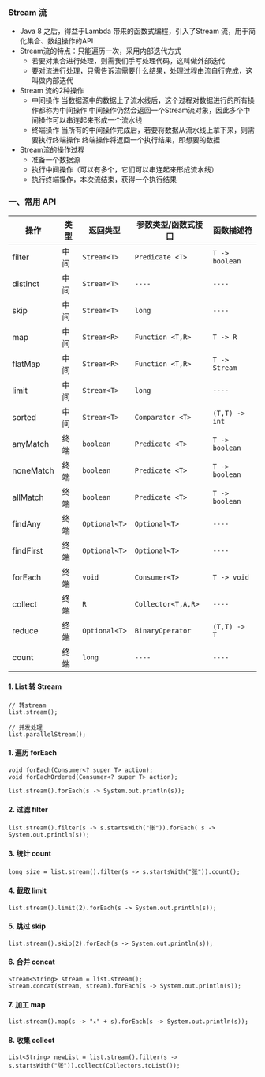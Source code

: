 ### Stream 流
* Java 8 之后，得益于Lambda 带来的函数式编程，引入了Stream 流，用于简化集合、数组操作的API
* Stream流的特点：只能遍历一次，采用内部迭代方式
  * 若要对集合进行处理，则需我们手写处理代码，这叫做外部迭代
  * 要对流进行处理，只需告诉流需要什么结果，处理过程由流自行完成，这叫做内部迭代
* Stream 流的2种操作
  * 中间操作
     当数据源中的数据上了流水线后，这个过程对数据进行的所有操作都称为中间操作
     中间操作仍然会返回一个Stream流对象，因此多个中间操作可以串连起来形成一个流水线
  * 终端操作
     当所有的中间操作完成后，若要将数据从流水线上拿下来，则需要执行终端操作
     终端操作将返回一个执行结果，即想要的数据
* Stream流的操作过程
  * 准备一个数据源
  * 执行中间操作（可以有多个，它们可以串连起来形成流水线）
  * 执行终端操作，本次流结束，获得一个执行结果

### 一、常用 API

| 操作        | 类型   | 返回类型        | 参数类型/函数式接口       | 函数描述符        |
|-----------|-------|-------------|------------------|--------------|
| filter    | 中间   | `Stream<T>  ` | `Predicate <T>   ` | `T -> boolean` |
| distinct  | 中间   | `Stream<T>  ` | `----            ` | `----        ` |
| skip      | 中间   | `Stream<T>  ` | `long            ` | `----        ` |
| map       | 中间   | `Stream<R>  ` | `Function <T,R>  ` | `T -> R      ` |
| flatMap   | 中间   | `Stream<R>  ` | `Function <T,R>  ` | `T -> Stream ` |
| limit     | 中间   | `Stream<T>  ` | `long            ` | `----        ` |
| sorted    | 中间   | `Stream<T>  ` | `Comparator <T>  ` | `(T,T) -> int` |
| anyMatch  | 终端   | `boolean    ` | `Predicate <T>   ` | `T -> boolean` |
| noneMatch | 终端   | `boolean    ` | `Predicate <T>   ` | `T -> boolean` |
| allMatch  | 终端   | `boolean    ` | `Predicate <T>   ` | `T -> boolean` |
| findAny   | 终端   | `Optional<T>` | `Optional<T>     ` | `----        ` |
| findFirst | 终端   | `Optional<T>` | `Optional<T>     ` | `----        ` |
| forEach   | 终端   | `void       ` | `Consumer<T>     ` | `T -> void   ` |
| collect   | 终端   | `R          ` | `Collector<T,A,R>` | `----        ` |
| reduce    | 终端   | `Optional<T>` | `BinaryOperator  ` | `(T,T) -> T  ` |
| count     | 终端   | `long       ` | `----            ` | `----        ` |


#### 1. List 转 Stream
```
// 转stream
list.stream();

// 并发处理
list.parallelStream();
```


#### 1. 遍历 forEach
```
void forEach(Consumer<? super T> action);
void forEachOrdered(Consumer<? super T> action);

list.stream().forEach(s -> System.out.println(s));
```

#### 2. 过滤  filter
```
list.stream().filter(s -> s.startsWith("张")).forEach( s -> System.out.println(s));
```

#### 3. 统计 count
```
long size = list.stream().filter(s -> s.startsWith("张")).count();
```

#### 4. 截取 limit
```
list.stream().limit(2).forEach(s -> System.out.println(s));
```

#### 5. 跳过 skip
```
list.stream().skip(2).forEach(s -> System.out.println(s));
```


#### 6. 合并 concat
```
Stream<String> stream = list.stream();
Stream.concat(stream, stream).forEach(s -> System.out.println(s));
```

#### 7. 加工 map
```
list.stream().map(s -> "★" + s).forEach(s -> System.out.println(s));
```

#### 8. 收集 collect
```
List<String> newList = list.stream().filter(s -> s.startsWith("张")).collect(Collectors.toList());
```
